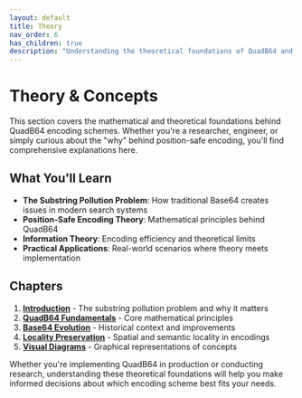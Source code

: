 ```yaml
---
layout: default
title: Theory
nav_order: 6
has_children: true
description: "Understanding the theoretical foundations of QuadB64 and the substring pollution problem."
---
```


# Theory & Concepts

This section covers the mathematical and theoretical foundations behind QuadB64 encoding schemes. Whether you're a researcher, engineer, or simply curious about the "why" behind position-safe encoding, you'll find comprehensive explanations here.

## What You'll Learn

- **The Substring Pollution Problem**: How traditional Base64 creates issues in modern search systems
- **Position-Safe Encoding Theory**: Mathematical principles behind QuadB64
- **Information Theory**: Encoding efficiency and theoretical limits
- **Practical Applications**: Real-world scenarios where theory meets implementation

## Chapters

1. **[Introduction](introduction/)** - The substring pollution problem and why it matters
2. **[QuadB64 Fundamentals](fundamentals/)** - Core mathematical principles
3. **[Base64 Evolution](evolution/)** - Historical context and improvements
4. **[Locality Preservation](locality/)** - Spatial and semantic locality in encodings
5. **[Visual Diagrams](diagrams/)** - Graphical representations of concepts

Whether you're implementing QuadB64 in production or conducting research, understanding these theoretical foundations will help you make informed decisions about which encoding scheme best fits your needs.